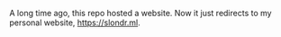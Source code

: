 A long time ago, this repo hosted a website. Now it just redirects to my personal website, https://slondr.ml.
